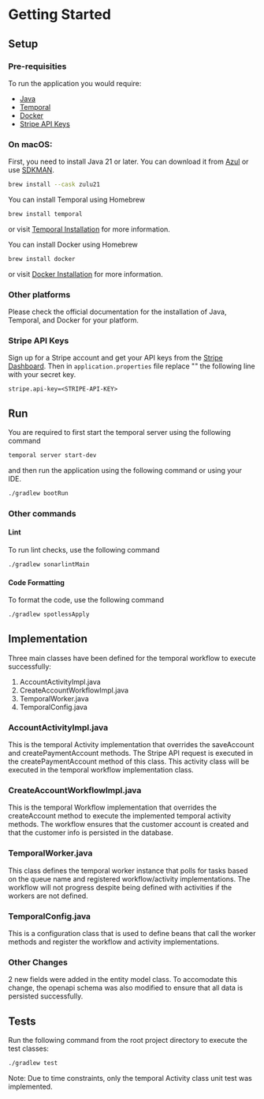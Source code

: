 # Getting Started

## Setup

### Pre-requisities

To run the application you would require:

- [Java](https://www.azul.com/downloads/#zulu)
- [Temporal](https://docs.temporal.io/cli#install)
- [Docker](https://docs.docker.com/get-docker/)
- [Stripe API Keys](https://stripe.com/docs/keys)

### On macOS:

First, you need to install Java 21 or later. You can download it from [Azul](https://www.azul.com/downloads/#zulu) or
use [SDKMAN](https://sdkman.io/).

```sh
brew install --cask zulu21
```

You can install Temporal using Homebrew

```sh
brew install temporal
```

or visit [Temporal Installation](https://docs.temporal.io/cli#install) for more information.

You can install Docker using Homebrew

```sh
brew install docker
```

or visit [Docker Installation](https://docs.docker.com/get-docker/) for more information.

### Other platforms

Please check the official documentation for the installation of Java, Temporal, and Docker for your platform.

### Stripe API Keys

Sign up for a Stripe account and get your API keys from the [Stripe Dashboard](https://dashboard.stripe.com/apikeys).
Then in `application.properties` file replace "<STRIPE-API-KEY>" the following line with your secret key.

```properties
stripe.api-key=<STRIPE-API-KEY>
```

## Run

You are required to first start the temporal server using the following command

```sh
temporal server start-dev
```

and then run the application using the following command or using your IDE.

```sh
./gradlew bootRun
```

### Other commands

#### Lint
To run lint checks, use the following command

```sh
./gradlew sonarlintMain
```

#### Code Formatting
To format the code, use the following command

```sh
./gradlew spotlessApply
```

## Implementation
Three main classes have been defined for the temporal workflow to execute successfully:
1. AccountActivityImpl.java
2. CreateAccountWorkflowImpl.java
3. TemporalWorker.java
4. TemporalConfig.java

### AccountActivityImpl.java
This is the temporal Activity implementation that overrides the saveAccount and createPaymentAccount methods. The Stripe API request is executed in the createPaymentAccount method of this class. This activity class will be executed in the temporal workflow implementation class.

### CreateAccountWorkflowImpl.java
This is the temporal Workflow implementation that overrides the createAccount method to execute the implemented temporal activity methods. The workflow ensures that the customer account is created and that the customer info is persisted in the database.

### TemporalWorker.java
This class defines the temporal worker instance that polls for tasks based on the queue name and registered workflow/activity implementations. The workflow will not progress despite being defined with activities if the workers are not defined.

### TemporalConfig.java
This is a configuration class that is used to define beans that call the worker methods and register the workflow and activity implementations.

### Other Changes
2 new fields were added in the entity model class. To accomodate this change, the openapi schema was also modified to ensure that all data is persisted successfully.

## Tests
Run the following command from the root project directory to execute the test classes:

```sh
./gradlew test
```

Note: Due to time constraints, only the temporal Activity class unit test was implemented.
